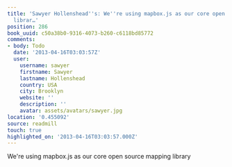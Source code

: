 ```yaml
---
title: 'Sawyer Hollenshead''s: We''re using mapbox.js as our core open source mapping
  librar…'
position: 286
book_uuid: c50a38b0-9316-4073-b260-c6118bd85772
comments:
- body: Todo
  date: '2013-04-16T03:03:57Z'
  user:
    username: sawyer
    firstname: Sawyer
    lastname: Hollenshead
    country: USA
    city: Brooklyn
    website: ''
    description: ''
    avatar: assets/avatars/sawyer.jpg
location: '0.455092'
source: readmill
touch: true
highlighted_on: '2013-04-16T03:03:57.000Z'
---
```


We're using mapbox.js as our core open source mapping library
